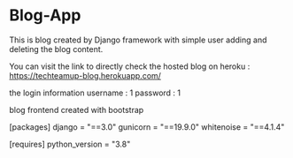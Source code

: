 # Blog-App
This is blog created by Django framework with simple user adding and deleting the blog content.

You can visit the link to directly check the hosted blog on heroku :
https://techteamup-blog.herokuapp.com/

the login information
username : 1
password : 1

blog frontend created with bootstrap

[packages]
django = "==3.0"
gunicorn = "==19.9.0"
whitenoise = "==4.1.4"

[requires]
python_version = "3.8"

